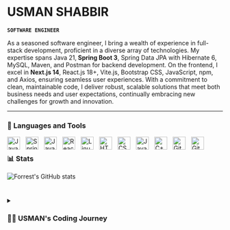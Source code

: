 #  USMAN SHABBIR

**`SOFTWARE ENGINEER`**

As a seasoned software engineer, I bring a wealth of experience in full-stack development, proficient in a diverse array of technologies. My expertise spans Java 21,<b> Spring Boot 3</b>, Spring Data JPA with Hibernate 6, MySQL, Maven, and Postman for backend development. On the frontend, I excel in <b> Next.js 14</b>, React.js 18+, Vite.js, Bootstrap CSS, JavaScript, npm, and Axios, ensuring seamless user experiences. With a commitment to clean, maintainable code, I deliver robust, scalable solutions that meet both business needs and user expectations, continually embracing new challenges for growth and innovation.

---

### 🧰 Languages and Tools

<img align="left" alt="Java" width="30px" style="padding-right:10px;" src="https://cdn.jsdelivr.net/gh/devicons/devicon/icons/java/java-original.svg"/>
<img align="left" alt="Spring" width="30px" style="padding-right:10px;" src="https://cdn.jsdelivr.net/gh/devicons/devicon/icons/spring/spring-original.svg" />
<img align="left" alt="JavaScript" width="30px" style="padding-right:10px;" src="https://cdn.jsdelivr.net/gh/devicons/devicon@latest/icons/nextjs/nextjs-original.svg" />
<img align="left" alt="React" width="30px" style="padding-right:10px;" src="https://cdn.jsdelivr.net/gh/devicons/devicon/icons/react/react-original.svg" />
<img align="left" alt="Linux" width="30px" style="padding-right:10px;" src="https://cdn.jsdelivr.net/gh/devicons/devicon/icons/linux/linux-original.svg" />
<img align="left" alt="HTML" width="30px" style="padding-right:10px;" src="https://cdn.jsdelivr.net/gh/devicons/devicon/icons/html5/html5-plain.svg" />
<img align="left" alt="CSS" width="30px" style="padding-right:10px;" src="https://cdn.jsdelivr.net/gh/devicons/devicon/icons/css3/css3-plain.svg" />
<img align="left" alt="JavaScript" width="30px" style="padding-right:10px;" src="https://cdn.jsdelivr.net/gh/devicons/devicon/icons/javascript/javascript-plain.svg" />
<img align="left" alt="C++" width="30px" style="padding-right:10px;" src="https://cdn.jsdelivr.net/gh/devicons/devicon/icons/cplusplus/cplusplus-line.svg" />
<img align="left" alt="Git" width="30px" style="padding-right:10px;" src="https://cdn.jsdelivr.net/gh/devicons/devicon/icons/git/git-original.svg" />
<img align="left" alt="GitHub" width="30px" style="padding-right:10px;" src="https://cdn.jsdelivr.net/gh/devicons/devicon/icons/github/github-original.svg" />
<br />

### 📊 Stats

![Forrest's GitHub stats](https://github-readme-stats.vercel.app/api?username=usmanshabbir756&show_icons=flase&theme=gruvbox)

<!-- ![GitHub Streak](https://streak-stats.demolab.com?user=usmanshabbir756&theme=gruvbox&border_radius=4.5) -->


#

<details>
 <summary><h3>👨‍💻 USMAN's Coding Journey</h3></summary>
  As a full-stack developer, my journey in software engineering has been characterized by a dynamic blend of technical expertise and continuous learning. Armed with Java 21, Spring Boot 3, and Spring Data JPA (utilizing Hibernate 6), I've navigated the intricacies of back-end development with precision and finesse. My proficiency in crafting efficient, scalable solutions extends to database management, where I leverage MySQL alongside Maven for seamless project integration.

Beyond the server-side realm, I embrace the challenges of front-end development with zeal. Armed with Next.js, React.js 18+, Vite.js, and Bootstrap CSS, I breathe life into user interfaces, ensuring a seamless and intuitive experience for end-users. My command over JavaScript, coupled with npm and Axios, empowers me to orchestrate seamless communication between client and server, ensuring robust functionality across the entire software ecosystem.

Throughout my journey, I've remained steadfast in my commitment to delivering high-quality software solutions. Whether architecting the back-end infrastructure or fine-tuning the front-end interface, my focus remains unwavering on crafting clean, maintainable code that exceeds both business objectives and user expectations. As I continue to evolve in this ever-changing landscape, I embrace each new challenge as an opportunity for growth, pushing the boundaries of innovation and excellence in software engineering.
